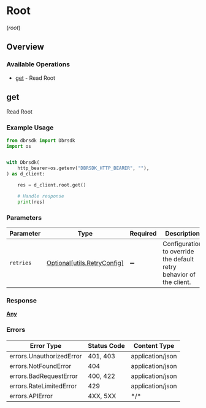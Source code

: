 # Root
(*root*)

## Overview

### Available Operations

* [get](#get) - Read Root

## get

Read Root

### Example Usage

<!-- UsageSnippet language="python" operationID="read_root__get" method="get" path="/" -->
```python
from dbrsdk import Dbrsdk
import os


with Dbrsdk(
    http_bearer=os.getenv("DBRSDK_HTTP_BEARER", ""),
) as d_client:

    res = d_client.root.get()

    # Handle response
    print(res)

```

### Parameters

| Parameter                                                           | Type                                                                | Required                                                            | Description                                                         |
| ------------------------------------------------------------------- | ------------------------------------------------------------------- | ------------------------------------------------------------------- | ------------------------------------------------------------------- |
| `retries`                                                           | [Optional[utils.RetryConfig]](../../models/utils/retryconfig.md)    | :heavy_minus_sign:                                                  | Configuration to override the default retry behavior of the client. |

### Response

**[Any](../../models/.md)**

### Errors

| Error Type               | Status Code              | Content Type             |
| ------------------------ | ------------------------ | ------------------------ |
| errors.UnauthorizedError | 401, 403                 | application/json         |
| errors.NotFoundError     | 404                      | application/json         |
| errors.BadRequestError   | 400, 422                 | application/json         |
| errors.RateLimitedError  | 429                      | application/json         |
| errors.APIError          | 4XX, 5XX                 | \*/\*                    |